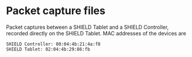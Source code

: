 # Packet capture files
Packet captures between a SHIELD Tablet and a SHIELD Controller, recorded
directly on the SHIELD Tablet. MAC addresses of the devices are
```
SHIELD Controller: 00:04:4b:21:4a:f8
SHIELD Tablet: 02:04:4b:29:86:fb
```
